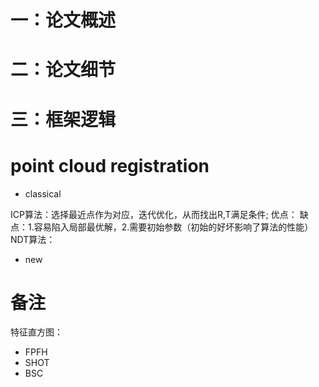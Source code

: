 # 一：论文概述



# 二：论文细节



# 三：框架逻辑




# point cloud registration
- classical

ICP算法：选择最近点作为对应，迭代优化，从而找出R,T满足条件; 优点：  缺点：1.容易陷入局部最优解，2.需要初始参数（初始的好坏影响了算法的性能）
NDT算法：



- new


# 备注
特征直方图：
- FPFH
- SHOT
- BSC


